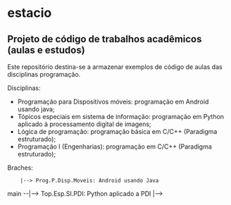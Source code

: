 # estacio
Projeto de código de trabalhos acadêmicos (aulas e estudos)
------------------------

Este repositório destina-se a armazenar exemplos de código de aulas das disciplinas programação.

Disciplinas:
  * Programação para Dispositivos móveis: programação em Android usando java;
  * Tópicos especiais em sistema de informação: programação em Python aplicado à processamento digital de imagens;
  * Lógica de programação: programação básica em C/C++ (Paradigma estruturado);
  * Programação I (Engenharias): programação em C/C++ (Paradigma estruturado);
 
 
Braches:

        |--> Prog.P.Disp.Moveis: Android usando Java
 main --|--> Top.Esp.SI.PDI: Python aplicado a PDI
        |--> 
